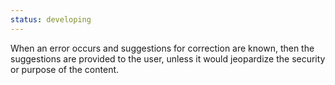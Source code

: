 ```yaml
---
status: developing
---
```


When an error occurs and suggestions for correction are known, then the suggestions are provided to the user, unless it would jeopardize the security or purpose of the content.
